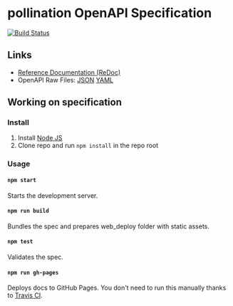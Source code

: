 # pollination OpenAPI Specification
[![Build Status](https://travis-ci.org/pollination/api.svg?branch=master)](https://travis-ci.org/pollination/api)

## Links

- [Reference Documentation (ReDoc)](https://pollination.github.io/api/)
- OpenAPI Raw Files: [JSON](https://pollination.github.io/api/openapi.json) [YAML](https://pollination.github.io/api/openapi.yaml)

## Working on specification
### Install

1. Install [Node JS](https://nodejs.org/)
2. Clone repo and run `npm install` in the repo root

### Usage

#### `npm start`
Starts the development server.

#### `npm run build`
Bundles the spec and prepares web_deploy folder with static assets.

#### `npm test`
Validates the spec.

#### `npm run gh-pages`
Deploys docs to GitHub Pages. You don't need to run this manually thanks to [Travis CI](https://travis-ci.org/pollination/api).
